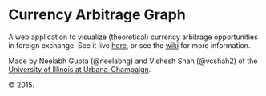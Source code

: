 # Currency Arbitrage Graph

A web application to visualize (theoretical) currency arbitrage opportunities in foreign exchange. See it live [here](neelabhg.github.io/currency-arbitrage-graph), or see the [wiki](https://github.com/neelabhg/currency-arbitrage-graph/wiki) for more information.

Made by Neelabh Gupta (@neelabhg) and Vishesh Shah (@vcshah2) of the [University of Illinois at Urbana-Champaign](http://illinois.edu/).

&copy; 2015.
